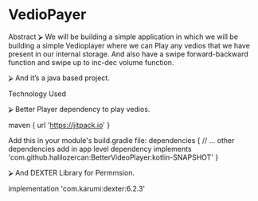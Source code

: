 # VedioPayer

Abstract
⮚	We will be building a simple application in which we will be building a simple Vedioplayer where we can Play any vedios that we have present in our internal storage. And also have a swipe forward-backward function and swipe up to inc-dec volume function.

⮚	And it’s a java based project.


Technology Used

⮚	Better Player dependency to play vedios.

maven { url 'https://jitpack.io' }

Add this in your module's build.gradle file:
dependencies {
    // ... other dependencies add in app level dependency
    implements 'com.github.halilozercan:BetterVideoPlayer:kotlin-SNAPSHOT'
}



⮚	And DEXTER Library for Permmsion.

implementation 'com.karumi:dexter:6.2.3'




